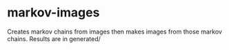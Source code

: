 # markov-images

Creates markov chains from images then makes images from those markov chains. Results are in generated/
